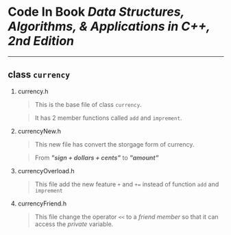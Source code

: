 # Code In Book _Data Structures, Algorithms, & Applications in C++, 2nd Edition_
* * *

## class `currency`

1. currency.h

	>This is the base file of class `currency`.

	>It has 2 member functions called `add` and `imprement`.

2. currencyNew.h

	>This new file has convert the storgage form of currency.
	
	>From _**"sign + dollars + cents"**_ to _**"amount"**_

3. currencyOverload.h

	>This file add the new feature `+` and `+=` instead of function `add` and `imprement`

4. currencyFriend.h

	>This file change the operator `<<` to a *friend member* so that it can access the *private* variable.

